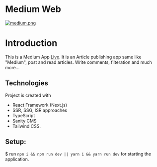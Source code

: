 # Medium Web

[![medium.png](https://i.postimg.cc/J7krYhRR/medium.png)](https://postimg.cc/pyPMpR9S)

# Introduction
This is a Medium App [Live](https://ibb.co/RDsXX8N).
It is an Article publishing app same like "Medium", post and read articles. Write comments, filteration and much more...

## Technologies
Project is created with 
* React Framework (Next.js) 
* SSR, SSG, ISR approaches
* TypeScript
* Sanity CMS
* Tailwind CSS. 

## Setup:
$ run `npm i && npm run dev || yarn i && yarn run dev` for starting the application.
